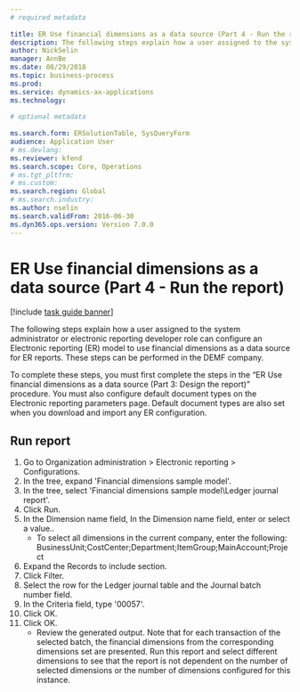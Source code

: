 ```yaml
--- 
# required metadata 
 
title: ER Use financial dimensions as a data source (Part 4 - Run the report)
description: The following steps explain how a user assigned to the system administrator or electronic reporting developer role can configure an Electronic reporting (ER) model to use financial dimensions as a data source for ER reports. 
author: NickSelin
manager: AnnBe 
ms.date: 08/29/2018
ms.topic: business-process 
ms.prod:  
ms.service: dynamics-ax-applications 
ms.technology:  
 
# optional metadata 
 
ms.search.form: ERSolutionTable, SysQueryForm   
audience: Application User 
# ms.devlang:  
ms.reviewer: kfend
ms.search.scope: Core, Operations 
# ms.tgt_pltfrm:  
# ms.custom:  
ms.search.region: Global
# ms.search.industry: 
ms.author: nselin
ms.search.validFrom: 2016-06-30 
ms.dyn365.ops.version: Version 7.0.0 
---
```

# ER Use financial dimensions as a data source (Part 4 - Run the report)

[!include [task guide banner](../../includes/task-guide-banner.md)]

The following steps explain how a user assigned to the system administrator or electronic reporting developer role can configure an Electronic reporting (ER) model to use financial dimensions as a data source for ER reports. These steps can be performed in the DEMF company.

To complete these steps, you must first complete the steps in the “ER Use financial dimensions as a data source (Part 3: Design the report)” procedure. You must also configure default document types on the Electronic reporting parameters page. Default document types are also set when you download and import any ER configuration. 


## Run report
1. Go to Organization administration > Electronic reporting > Configurations.
2. In the tree, expand 'Financial dimensions sample model'.
3. In the tree, select 'Financial dimensions sample model\Ledger journal report'.
4. Click Run.
5. In the Dimension name field, In the Dimension name field, enter or select a value..
    * To select all dimensions in the current company, enter the following:  BusinessUnit;CostCenter;Department;ItemGroup;MainAccount;Project  
6. Expand the Records to include section.
7. Click Filter.
8. Select the row for the Ledger journal table and the Journal batch number field.
9. In the Criteria field, type '00057'.
10. Click OK.
11. Click OK.
    * Review the generated output. Note that for each transaction of the selected batch, the financial dimensions from the corresponding dimensions set are presented. Run this report and select different dimensions to see that the report is not dependent on the number of selected dimensions or the number of dimensions configured for this instance.  

